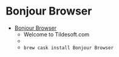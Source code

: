 # Bonjour Browser
- [Bonjour Browser](http://www.tildesoft.com/)
  -  Welcome to Tildesoft.com
  - 
  - `brew cask install Bonjour Browser`
